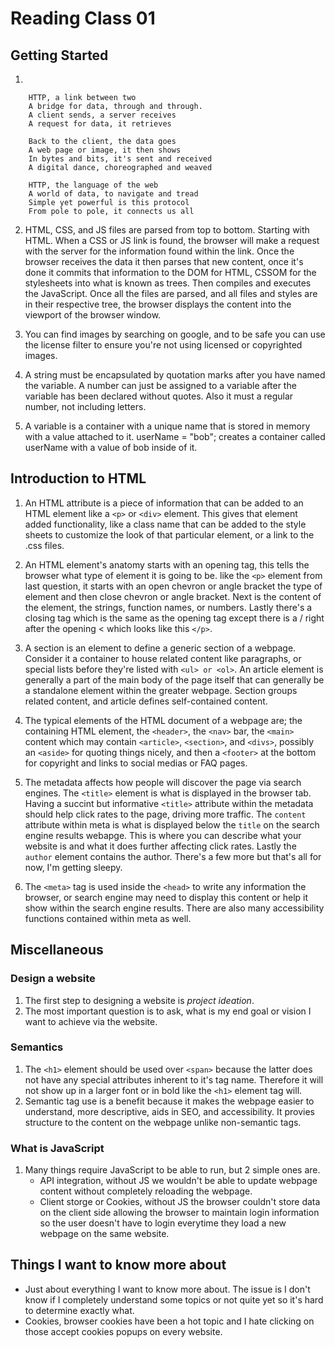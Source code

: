 # Reading Class 01

## Getting Started

1.

        HTTP, a link between two
        A bridge for data, through and through.
        A client sends, a server receives
        A request for data, it retrieves

        Back to the client, the data goes
        A web page or image, it then shows
        In bytes and bits, it's sent and received
        A digital dance, choreographed and weaved

        HTTP, the language of the web
        A world of data, to navigate and tread
        Simple yet powerful is this protocol
        From pole to pole, it connects us all

2. HTML, CSS, and JS files are parsed from top to bottom. Starting with HTML. When a CSS or JS link is found, the browser will make a request with the server for the information found within the link. Once the browser receives the data it then parses that new content, once it's done it commits that information to the DOM for HTML, CSSOM for the stylesheets into what is known as trees. Then compiles and executes the JavaScript. Once all the files are parsed, and all files and styles are in their respective tree, the browser displays the content into the viewport of the browser window.

3. You can find images by searching on google, and to be safe you can use the license filter to ensure you're not using licensed or copyrighted images.

4. A string must be encapsulated by quotation marks after you have named the variable. A number can just be assigned to a variable after the variable has been declared without quotes. Also it must a regular number, not including letters.

5. A variable is a container with a unique name that is stored in memory with a value attached to it. userName = "bob"; creates a container called userName with a value of bob inside of it.

## Introduction to HTML

1. An HTML attribute is a piece of information that can be added to an HTML element like a ```<p>``` or ```<div>``` element. This gives that element added functionality, like a class name that can be added to the style sheets to customize the look of that particular element, or a link to the .css files.

2. An HTML element's anatomy starts with an opening tag, this tells the browser what type of element it is going to be. like the ```<p>``` element from last question, it starts with an open chevron or angle bracket the type of element and then close chevron or angle bracket. Next is the content of the element, the strings, function names, or numbers. Lastly there's a closing tag which is the same as the opening tag except there is a / right after the opening < which looks like this ```</p>```.

3. A section is an element to define a generic section of a webpage. Consider it a container to house related content like paragraphs, or special lists before they're listed with ```<ul> or <ol>```. An article element is generally a part of the main body of the page itself that can generally be a standalone element within the greater webpage. Section groups related content, and article defines self-contained content.

4. The typical elements of the HTML document of a webpage are; the containing HTML element, the ```<header>```, the ```<nav>``` bar, the ```<main>``` content which may contain ```<article>```, ```<section>```, and ```<divs>```, possibly an ```<aside>``` for quoting things nicely, and then a ```<footer>``` at the bottom for copyright and links to social medias or FAQ pages.

5. The metadata affects how people will discover the page via search engines. The ```<title>``` element is what is displayed in the browser tab. Having a succint but informative ```<title>``` attribute within the metadata should help click rates to the page, driving more traffic. The ```content``` attribute within meta is what is displayed below the ```title``` on the search engine results webapge. This is where you can describe what your website is and what it does further affecting click rates. Lastly the ```author``` element contains the author. There's a few more but that's all for now, I'm getting sleepy.

6. The ```<meta>``` tag is used inside the ```<head>``` to write any information the browser, or search engine may need to display this content or help it show within the search engine results. There are also many accessibility functions contained within meta as well.

## Miscellaneous

### Design a website

1. The first step to designing a website is *project ideation*.
2. The most important question is to ask, what is my end goal or vision I want to achieve via the website.

### Semantics

1. The ```<h1>``` element should be used over ```<span>``` because the latter does not have any special attributes inherent to it's tag name. Therefore it will not show up in a larger font or in bold like the ```<h1>``` element tag will.
2. Semantic tag use is a benefit because it makes the webpage easier to understand, more descriptive, aids in SEO, and accessibility. It provies structure to the content on the webpage unlike non-semantic tags.

### What is JavaScript

1. Many things require JavaScript to be able to run, but 2 simple ones are. 
    + API integration, without JS we wouldn't be able to update webpage content without completely reloading the webpage. 
    + Client storge or Cookies, without JS the browser couldn't store data on the client side allowing the browser to maintain login information so the user doesn't have to login everytime they load a new webpage on the same website. 

## Things I want to know more about

  + Just about everything I want to know more about. The issue is I don't know if I completely understand some topics or not quite yet so it's hard to determine exactly what.
  + Cookies, browser cookies have been a hot topic and I hate clicking on those accept cookies popups on every website.